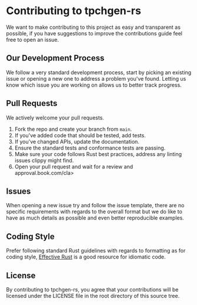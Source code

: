 # Contributing to tpchgen-rs

We want to make contributing to this project as easy and transparent as
possible, if you have suggestions to improve the contributions guide feel
free to open an issue.

## Our Development Process

We follow a very standard development process, start by picking an existing issue or opening a new
one to address a problem you've found. Letting us know which issue you are working on allows us to
better track progress.

## Pull Requests

We actively welcome your pull requests.

1. Fork the repo and create your branch from `main`.
2. If you've added code that should be tested, add tests.
3. If you've changed APIs, update the documentation.
4. Ensure the standard tests and conformance tests are passing.
5. Make sure your code follows Rust best practices, address any linting issues clippy might find.
6. Open your pull request and wait for a review and approval.book.com/cla>

## Issues

When opening a new issue try and follow the issue template, there are no specific
requirements with regards to the overall format but we do like to have as much
details as possible and even better reproducible examples.

## Coding Style

Prefer following standard Rust guidelines with regards to formatting as for coding
style, [Effective Rust](https://www.lurklurk.org/effective-rust/title-page.html) is
a good resource for idiomatic code.

## License

By contributing to tpchgen-rs, you agree that your contributions will be licensed
under the LICENSE file in the root directory of this source tree.
